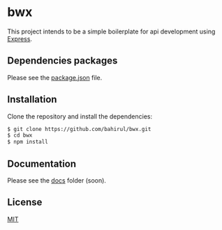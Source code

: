 # bwx

This project intends to be a simple boilerplate for api development using [Express](https://expressjs.com/).

## Dependencies packages

Please see the [package.json](package.json) file.

## Installation

Clone the repository and install the dependencies:

```bash
$ git clone https://github.com/bahirul/bwx.git
$ cd bwx
$ npm install
```

## Documentation

Please see the [docs](docs) folder (soon).

## License

[MIT](LICENSE)
